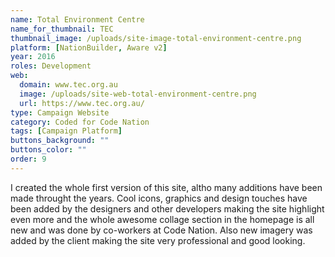 ```yaml
---
name: Total Environment Centre
name_for_thumbnail: TEC
thumbnail_image: /uploads/site-image-total-environment-centre.png
platform: [NationBuilder, Aware v2]
year: 2016
roles: Development
web:
  domain: www.tec.org.au
  image: /uploads/site-web-total-environment-centre.png
  url: https://www.tec.org.au/
type: Campaign Website
category: Coded for Code Nation
tags: [Campaign Platform]
buttons_background: ""
buttons_color: ""
order: 9
---
```


I created the whole first version of this site, altho many additions have been made throught the years. Cool icons, graphics and design touches have been added by the designers and other developers making the site highlight even more and the whole awesome collage section in the homepage is all new and was done by co-workers at Code Nation. Also new imagery was added by the client making the site very professional and good looking.